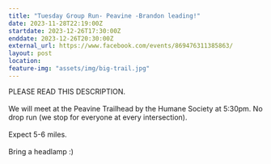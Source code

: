 ```yaml
---
title: "Tuesday Group Run- Peavine -Brandon leading!"
date: 2023-11-28T22:19:00Z
startdate: 2023-12-26T17:30:00Z
enddate: 2023-12-26T20:30:00Z
external_url: https://www.facebook.com/events/869476311385863/
layout: post
location: 
feature-img: "assets/img/big-trail.jpg"
---
```


PLEASE READ THIS DESCRIPTION. <br>
  <br>
  We will meet at the Peavine Trailhead by the Humane Society at 5&#58;30pm. No drop run (we stop for everyone at every intersection). <br>
  <br>
  Expect 5-6 miles.<br>
  <br>
  Bring a headlamp &#58;)<br>
  <br>
  <br>
  <br>
  <br>
  <br>
  <br>
  <br>
  
